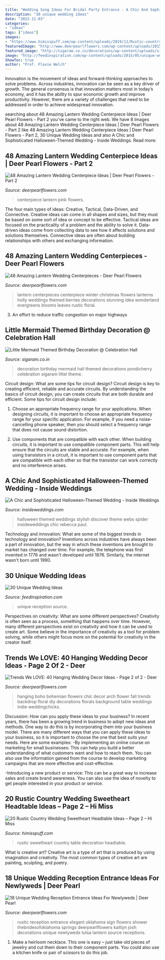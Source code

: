 ```yaml
---
title: "Wedding Song Ideas For Bridal Party Entrance - A Chic And Sophisticated Halloween-themed Wedding"
description: "30 unique wedding ideas"
date: "2022-11-03"
categories:
- "ideas"
tags: ["ideas"]
images:
- "https://www.himisspuff.com/wp-content/uploads/2019/11/Rustic-country-wedding-sweetheart-head-table-decoration-ideas-9.jpg"
featuredImage: "http://www.deerpearlflowers.com/wp-content/uploads/2015/04/coral-pink-roses-and-succlent-wedding-centerpiece-681x1024.jpg"
featured_image: "http://sigaram.co.in/decorations/wp-content/uploads/sites/7/2017/01/Little-Mermaid-themed-Birthday-decoration-1-700x980.jpg"
image: "http://feedinspiration.com/wp-content/uploads/2015/05/unique-wedding-party-picture-ideas-outdoor-wedding-reception-ideas-pinterest-all-about-wedding-ideas-wedding1.jpg"
ShowToc: true
author: "Prof. Flavie Welch"
---
```



Innovation is the movement of ideas and forward-thinking approaches to solve problems. Across industries, innovation can be seen as a key driver of growth. The general consensus is that innovation matters most in today’s economy, and it has the ability to spur economic growth and improve productivity. However, there are a variety of challenges that need to be addressed in order to achieve widespread innovation.

	

		
searching about 48 Amazing Lantern Wedding Centerpiece Ideas | Deer Pearl Flowers - Part 2 you've came to the right web. We have 8 Images about 48 Amazing Lantern Wedding Centerpiece Ideas | Deer Pearl Flowers - Part 2 like 48 Amazing Lantern Wedding Centerpiece Ideas | Deer Pearl Flowers - Part 2, 30 Unique Wedding Ideas and also A Chic and Sophisticated Halloween-Themed Wedding - Inside Weddings. Read more:
		
    
## 48 Amazing Lantern Wedding Centerpiece Ideas | Deer Pearl Flowers - Part 2

<img loading=lazy src="http://www.deerpearlflowers.com/wp-content/uploads/2015/04/coral-pink-roses-and-succlent-wedding-centerpiece-681x1024.jpg" onerror="this.onerror=null;this.src='https://tse3.mm.bing.net/th?id=OIP.MZrZ79weV2QnDJWJ_LUCaQHaLI&amp;pid=15.1';" alt="48 Amazing Lantern Wedding Centerpiece Ideas | Deer Pearl Flowers - Part 2">

_Source: deerpearlflowers.com_

>centerpiece lantern pink flowers. 

	

The four main types of ideas: Creative, Tactical, Data-Driven, and Connective.
Creative ideas can come in all shapes and sizes, but they must be based on some sort of idea or concept to be effective. Tactical ideas are focused on the practicality of a problem and the ability to solve it. Data-driven ideas come from collecting data to see how it affects solutions and solutions themselves. Connective ideas are often about building relationships with others and exchanging information.

    
## 48 Amazing Lantern Wedding Centerpieces - Deer Pearl Flowers

<img loading=lazy src="https://www.deerpearlflowers.com/wp-content/uploads/2015/05/winter-lantern-centerpiece-ideas.jpg" onerror="this.onerror=null;this.src='https://tse1.mm.bing.net/th?id=OIP.3mriWNNnCivjm-D6rhpLhAHaLG&amp;pid=15.1';" alt="48 Amazing Lantern Wedding Centerpieces - Deer Pearl Flowers">

_Source: deerpearlflowers.com_

>lantern centerpieces centerpiece winter christmas flowers lanterns holly weddings themed berries decorations stunning idea wonderland evergreens blooms leaves rustic floral. 

	

3. An effort to reduce traffic congestion on major highways 

    
## Little Mermaid Themed Birthday Decoration @ Celebration Hall

<img loading=lazy src="http://sigaram.co.in/decorations/wp-content/uploads/sites/7/2017/01/Little-Mermaid-themed-Birthday-decoration-1-700x980.jpg" onerror="this.onerror=null;this.src='https://tse4.mm.bing.net/th?id=OIP.3RJBfPqzZ4vxRGWxuRmpZwHaKX&amp;pid=15.1';" alt="Little Mermaid Themed Birthday Decoration @ Celebration Hall">

_Source: sigaram.co.in_

>decoration birthday mermaid hall themed decorations pondicherry celebration sigaram littel theme. 

	

Circuit design: What are some tips for circuit design?
Circuit design is key to creating efficient, reliable and accurate circuits. By understanding the basics of circuit design, you can create circuits that are both durable and efficient. Some tips for circuit design include:
1. Choose an appropriate frequency range for your applications. When designing circuits, it is important to choose an appropriate frequency range for your specific application. For example, if you need a noise-cancelling phone speaker, then you should select a frequency range that does not cause sound distortion.

2. Use components that are compatible with each other. When building circuits, it is important to use compatible component parts. This will help ensure that the circuits are stable and accurate. For example, when using transistors in a circuit, it is important to use component parts that are compatible with each other so that the transistor can work correctly and no interference arises.


    
## A Chic And Sophisticated Halloween-Themed Wedding - Inside Weddings

<img loading=lazy src="https://d1zpvjny0s6omk.cloudfront.net/media/fileupload/2016/10/28/05_0024_RebeccaPaul_InsideWeddings_AmyCampbellPhotography.jpg" onerror="this.onerror=null;this.src='https://tse1.mm.bing.net/th?id=OIP.QfVzRSealO3vGRBEfzmNKQHaLH&amp;pid=15.1';" alt="A Chic and Sophisticated Halloween-Themed Wedding - Inside Weddings">

_Source: insideweddings.com_

>halloween themed weddings stylish discover theme webs spider insideweddings chic rebecca paul. 

	

Technology and innovation: What are some of the biggest trends in technology and innovation?
Inventions across industries have always been a part of innovation, but the way in which these inventions are brought to market has changed over time. For example, the telephone was first invented in 1776 and wasn't developed until 1876. Similarly, the internet wasn't born until 1990.

    
## 30 Unique Wedding Ideas

<img loading=lazy src="http://feedinspiration.com/wp-content/uploads/2015/05/unique-wedding-party-picture-ideas-outdoor-wedding-reception-ideas-pinterest-all-about-wedding-ideas-wedding1.jpg" onerror="this.onerror=null;this.src='https://tse3.mm.bing.net/th?id=OIP.mbq04mEewwwgyXXxIq-_RQHaE7&amp;pid=15.1';" alt="30 Unique Wedding Ideas">

_Source: feedinspiration.com_

>unique reception source. 

	

Perspectives on creativity: What are some different perspectives?
Creativity is often seen as a process, something that happens over time. However, many different perspectives exist on creativity and how it can be used to create art. Some believe in the importance of creativity as a tool for problem solving, while others might focus more on the potential for creativity in the creator itself.

    
## Trends We LOVE: 40 Hanging Wedding Decor Ideas - Page 2 Of 2 - Deer

<img loading=lazy src="https://www.deerpearlflowers.com/wp-content/uploads/2016/05/wedding-arch-hanging-florals.jpg" onerror="this.onerror=null;this.src='https://tse2.mm.bing.net/th?id=OIP.d2O-Z37FmVQmRTri1_XtxQHaLF&amp;pid=15.1';" alt="Trends We LOVE: 40 Hanging Wedding Decor Ideas - Page 2 of 2 - Deer">

_Source: deerpearlflowers.com_

>hanging boho bohemian flowers chic decor arch flower fall trends backdrop floral diy decorations florals background table weddings indie weddingchicks. 

	

Discussion: How can you apply these ideas to your business?
In recent years, there has been a growing trend in business to adopt new ideas and methods. One way to do this is by incorporating them into your business model. There are many different ways that you can apply these ideas to your business, so it is important to choose the one that best suits your needs. Here are some examples: 
-By implementing an online course on marketing for small businesses: This can help you build a better understanding of what customers want and how to reach them. You can also use the information gained from the course to develop marketing campaigns that are more effective and cost-effective. 

-Introducing a new product or service: This can be a great way to increase sales and create brand awareness. You can also use the idea of novelty to get people interested in your product or service.

    
## 20 Rustic Country Wedding Sweetheart Headtable Ideas – Page 2 – Hi Miss

<img loading=lazy src="https://www.himisspuff.com/wp-content/uploads/2019/11/Rustic-country-wedding-sweetheart-head-table-decoration-ideas-9.jpg" onerror="this.onerror=null;this.src='https://tse4.mm.bing.net/th?id=OIP.k1RiDOZCAFRaccl7bUeUOgHaLG&amp;pid=15.1';" alt="20 Rustic Country Wedding Sweetheart Headtable Ideas – Page 2 – Hi Miss">

_Source: himisspuff.com_

>rustic sweetheart country table decoration headtable. 

	

What is creative art?
Creative art is a type of art that is produced by using imagination and creativity. The most common types of creative art are painting, sculpting, and poetry.

    
## 18 Unique Wedding Reception Entrance Ideas For Newlyweds | Deer Pearl

<img loading=lazy src="http://www.deerpearlflowers.com/wp-content/uploads/2017/09/rustic-lantern-wedding-sign.jpg" onerror="this.onerror=null;this.src='https://tse2.mm.bing.net/th?id=OIP.Q3hA2mgA6b2pMyuuAtIU5wHaLH&amp;pid=15.1';" alt="18 Unique Wedding Reception Entrance Ideas For Newlyweds | Deer Pearl">

_Source: deerpearlflowers.com_

>rustic reception entrance elegant oklahoma sign flowers shower thebridesofoklahoma springs deerpearlflowers kaitlyn josh decorations unique newlyweds tulsa lantern source receptions. 

	

1. Make a heirloom necklace. This one is easy – just take old pieces of jewelry and cut them down to their component parts. You could also use a kitchen knife or pair of scissors to do this job. 

